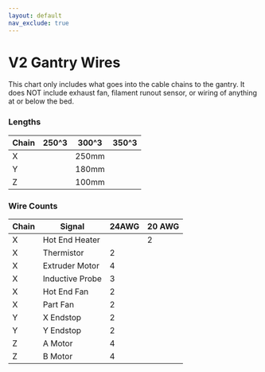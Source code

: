 ```yaml
---
layout: default
nav_exclude: true
---
```


# V2 Gantry Wires

This chart only includes what goes into the cable chains to the gantry.  It does NOT include exhaust fan, filament runout sensor, or wiring of anything at or below the bed.

### Lengths
| Chain | 250^3 | 300^3 | 350^3 |
|---|---|---|---|
| X | | 250mm | |
| Y | | 180mm | |
| Z | | 100mm | |

### Wire Counts

| Chain| Signal | 24AWG | 20 AWG |
|---|---|---|---|
| X | Hot End Heater| | 2 |
| X | Thermistor | 2 | |
| X | Extruder Motor | 4 | |
| X | Inductive Probe | 3 | |
| X | Hot End Fan | 2 | |
| X | Part Fan | 2 | |
| Y | X Endstop | 2 | |
| Y | Y Endstop | 2 | |
| Z | A Motor | 4 | |
| Z | B Motor | 4 | |
